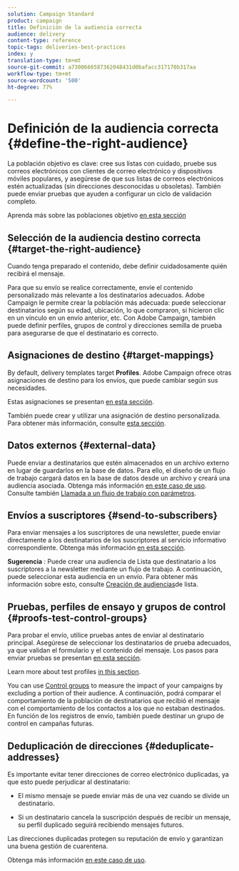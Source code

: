 ```yaml
---
solution: Campaign Standard
product: campaign
title: Definición de la audiencia correcta
audience: delivery
content-type: reference
topic-tags: deliveries-best-practices
index: y
translation-type: tm+mt
source-git-commit: a7300666587362048431d0bafacc317170b317aa
workflow-type: tm+mt
source-wordcount: '500'
ht-degree: 77%

---
```



# Definición de la audiencia correcta {#define-the-right-audience}

La población objetivo es clave: cree sus listas con cuidado, pruebe sus correos electrónicos con clientes de correo electrónico y dispositivos móviles populares, y asegúrese de que sus listas de correos electrónicos estén actualizadas (sin direcciones desconocidas u obsoletas). También puede enviar pruebas que ayuden a configurar un ciclo de validación completo.

Aprenda más sobre las poblaciones objetivo [en esta sección](../../audiences/using/selecting-an-audience-in-a-message.md)

## Selección de la audiencia destino correcta {#target-the-right-audience}

Cuando tenga preparado el contenido, debe definir cuidadosamente quién recibirá el mensaje.

Para que su envío se realice correctamente, envíe el contenido personalizado más relevante a los destinatarios adecuados. Adobe Campaign le permite crear la población más adecuada: puede seleccionar destinatarios según su edad, ubicación, lo que compraron, si hicieron clic en un vínculo en un envío anterior, etc. Con Adobe Campaign, también puede definir perfiles, grupos de control y direcciones semilla de prueba para asegurarse de que el destinatario es correcto.

## Asignaciones de destino {#target-mappings}

By default, delivery templates target **Profiles**. Adobe Campaign ofrece otras asignaciones de destino para los envíos, que puede cambiar según sus necesidades.

Estas asignaciones se presentan [en esta sección](../../automating/using/query.md#targeting-dimensions-and-resources).

También puede crear y utilizar una asignación de destino personalizada. Para obtener más información, consulte [esta sección](../../administration/using/target-mappings-in-campaign.md).

## Datos externos {#external-data}

Puede enviar a destinatarios que estén almacenados en un archivo externo en lugar de guardarlos en la base de datos. Para ello, el diseño de un flujo de trabajo cargará datos en la base de datos desde un archivo y creará una audiencia asociada.  Obtenga más información [en este caso de uso](../../automating/using/use-case-calling-workflow.md). Consulte también [Llamada a un flujo de trabajo con parámetros](../../automating/using/calling-a-workflow-with-external-parameters.md).

## Envíos a suscriptores {#send-to-subscribers}

Para enviar mensajes a los suscriptores de una newsletter, puede enviar directamente a los destinatarios de los suscriptores al servicio informativo correspondiente. Obtenga más información [en esta sección](../../audiences/using/about-subscriptions.md).

**Sugerencia** : Puede crear una audiencia de Lista que destinatario a los suscriptores a la newsletter mediante un flujo de trabajo. A continuación, puede seleccionar esta audiencia en un envío. Para obtener más información sobre esto, consulte [Creación de audiencias](../../audiences/using/creating-audiences.md#creating-list-audiences)de lista.

## Pruebas, perfiles de ensayo y grupos de control {#proofs-test-control-groups}

Para probar el envío, utilice pruebas antes de enviar al destinatario principal.
Asegúrese de seleccionar los destinatarios de prueba adecuados, ya que validan el formulario y el contenido del mensaje. Los pasos para enviar pruebas se presentan [en esta sección](../../sending/using/sending-proofs.md).

Learn more about test profiles [in this section](../../audiences/using/managing-test-profiles.md).

You can use [Control groups](../../sending/using/control-group.md) to measure the impact of your campaigns by excluding a portion of their audience. A continuación, podrá comparar el comportamiento de la población de destinatarios que recibió el mensaje con el comportamiento de los contactos a los que no estaban destinados. En función de los registros de envío, también puede destinar un grupo de control en campañas futuras.

## Deduplicación de direcciones {#deduplicate-addresses}

Es importante evitar tener direcciones de correo electrónico duplicadas, ya que esto puede perjudicar al destinatario:

* El mismo mensaje se puede enviar más de una vez cuando se divide un destinatario.

* Si un destinatario cancela la suscripción después de recibir un mensaje, su perfil duplicado seguirá recibiendo mensajes futuros.

Las direcciones duplicadas protegen su reputación de envío y garantizan una buena gestión de cuarentena.

Obtenga más información [en este caso de uso](../../automating/using/deduplicating-data-imported-file.md).
